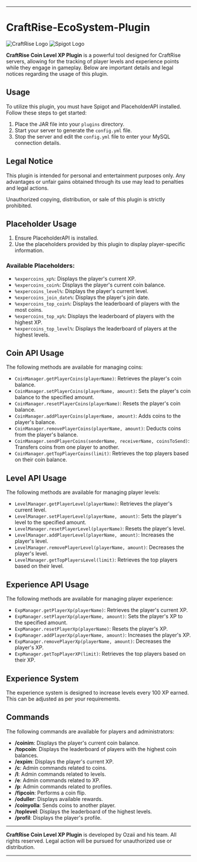 
---

# CraftRise-EcoSystem-Plugin


![CraftRise Logo](https://www.speedrun.com/static/game/kdkzwpgd/cover.png?v=85a7caf)
![Spigot Logo](https://static.spigotmc.org/img/spigot-og.png)

**CraftRise Coin Level XP Plugin** is a powerful tool designed for CraftRise servers, allowing for the tracking of player levels and experience points while they engage in gameplay. Below are important details and legal notices regarding the usage of this plugin.

## Usage

To utilize this plugin, you must have Spigot and PlaceholderAPI installed. Follow these steps to get started:

1. Place the JAR file into your `plugins` directory.
2. Start your server to generate the `config.yml` file.
3. Stop the server and edit the `config.yml` file to enter your MySQL connection details.

## Legal Notice

This plugin is intended for personal and entertainment purposes only. Any advantages or unfair gains obtained through its use may lead to penalties and legal actions.

Unauthorized copying, distribution, or sale of this plugin is strictly prohibited.

## Placeholder Usage

1. Ensure PlaceholderAPI is installed.
2. Use the placeholders provided by this plugin to display player-specific information.

### Available Placeholders:
- `%expercoins_xp%`: Displays the player's current XP.
- `%expercoins_coin%`: Displays the player's current coin balance.
- `%expercoins_level%`: Displays the player's current level.
- `%expercoins_join_date%`: Displays the player's join date.
- `%expercoins_top_coin%`: Displays the leaderboard of players with the most coins.
- `%expercoins_top_xp%`: Displays the leaderboard of players with the highest XP.
- `%expercoins_top_level%`: Displays the leaderboard of players at the highest levels.

## Coin API Usage

The following methods are available for managing coins:

- `CoinManager.getPlayerCoins(playerName)`: Retrieves the player's coin balance.
- `CoinManager.setPlayerCoins(playerName, amount)`: Sets the player's coin balance to the specified amount.
- `CoinManager.resetPlayerCoins(playerName)`: Resets the player's coin balance.
- `CoinManager.addPlayerCoins(playerName, amount)`: Adds coins to the player's balance.
- `CoinManager.removePlayerCoins(playerName, amount)`: Deducts coins from the player's balance.
- `CoinManager.sendPlayerCoins(senderName, receiverName, coinsToSend)`: Transfers coins from one player to another.
- `CoinManager.getTopPlayerCoins(limit)`: Retrieves the top players based on their coin balance.

## Level API Usage

The following methods are available for managing player levels:

- `LevelManager.getPlayerLevel(playerName)`: Retrieves the player's current level.
- `LevelManager.setPlayerLevel(playerName, amount)`: Sets the player's level to the specified amount.
- `LevelManager.resetPlayerLevel(playerName)`: Resets the player's level.
- `LevelManager.addPlayerLevel(playerName, amount)`: Increases the player's level.
- `LevelManager.removePlayerLevel(playerName, amount)`: Decreases the player's level.
- `LevelManager.getTopPlayersLevel(limit)`: Retrieves the top players based on their level.

## Experience API Usage

The following methods are available for managing player experience:

- `ExpManager.getPlayerXp(playerName)`: Retrieves the player's current XP.
- `ExpManager.setPlayerXp(playerName, amount)`: Sets the player's XP to the specified amount.
- `ExpManager.resetPlayerXp(playerName)`: Resets the player's XP.
- `ExpManager.addPlayerXp(playerName, amount)`: Increases the player's XP.
- `ExpManager.removePlayerXp(playerName, amount)`: Decreases the player's XP.
- `ExpManager.getTopPlayerXP(limit)`: Retrieves the top players based on their XP.

## Experience System

The experience system is designed to increase levels every 100 XP earned. This can be adjusted as per your requirements.

## Commands

The following commands are available for players and administrators:

- **/coinim**: Displays the player's current coin balance.
- **/topcoin**: Displays the leaderboard of players with the highest coin balances.
- **/expim**: Displays the player's current XP.
- **/c**: Admin commands related to coins.
- **/l**: Admin commands related to levels.
- **/e**: Admin commands related to XP.
- **/p**: Admin commands related to profiles.
- **/fipcoin**: Performs a coin flip.
- **/oduller**: Displays available rewards.
- **/coinyolla**: Sends coins to another player.
- **/toplevel**: Displays the leaderboard of the highest levels.
- **/profil**: Displays the player's profile.

---

**CraftRise Coin Level XP Plugin** is developed by Ozaii and his team. All rights reserved. Legal action will be pursued for unauthorized use or distribution.

---
